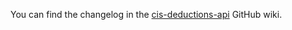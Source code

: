 You can find the changelog in the [cis-deductions-api](https://github.com/hmrc/cis-deductions-api/wiki) GitHub wiki.